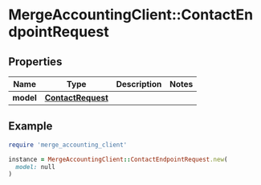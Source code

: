 # MergeAccountingClient::ContactEndpointRequest

## Properties

| Name | Type | Description | Notes |
| ---- | ---- | ----------- | ----- |
| **model** | [**ContactRequest**](ContactRequest.md) |  |  |

## Example

```ruby
require 'merge_accounting_client'

instance = MergeAccountingClient::ContactEndpointRequest.new(
  model: null
)
```

